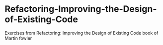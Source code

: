 # Refactoring-Improving-the-Design-of-Existing-Code
Exercises from Refactoring: Improving the Design of Existing Code book of Martin fowler
